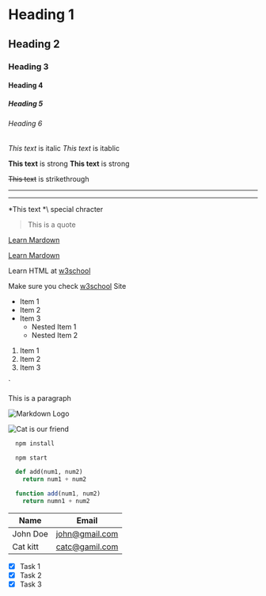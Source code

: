 <!-- Heading -->
# Heading 1
## Heading 2
### Heading 3
#### Heading 4
##### Heading 5
###### Heading 6

<!-- Italics -->
*This text* is italic 
_This text_ is itablic 

<!-- Strong -->
**This text** is strong
__This text__ is strong 

<!-- Strikethrough -->
~~This text~~ is strikethrough

---
___

\*This text \*\ special chracter 

<!-- Blockquote -->
> This is a quote

<!-- Links -->
[Learn Mardown](https://www.markdowntutorial.com/)

[Learn Mardown](https://www.markdowntutorial.com/ "Learn Markdown")

Learn HTML at [w3school][1]

Make sure you check [w3school][1] Site

[1]: https://www.w3schools.com
<!-- UL -->
* Item 1
* Item 2
* Item 3
    * Nested Item 1
    * Nested Item 2

<!-- OL -->
1. Item 1
2. Item 2
3. Item 3

<!-- Inline Code Block -->
`<p>This is a paragraph</p>


<!-- Images -->
![Markdown Logo](https://markdown-here.com/img/icon256.png "Markdown Logo")

![Cat is our friend][cat_img]

[cat_img]: https://i.pinimg.com/564x/c1/a5/31/c1a531fe6da91a99840858471f6e714f.jpg





<!-- Github Markdown -->

<!-- Code Block -->
```bash
  npm install

  npm start
```
```python
  def add(num1, num2)
    return num1 + num2 
```

```javascript
  function add(num1, num2)
    return numn1 + num2
```
<!-- Tables -->
| Name     | Email            |
| -------- | ---------------- |
| John Doe | john@gmail.com   |
| Cat kitt | catc@gamil.com   |

<!-- Task Lists -->
* [x] Task 1
* [x] Task 2
* [x] Task 3